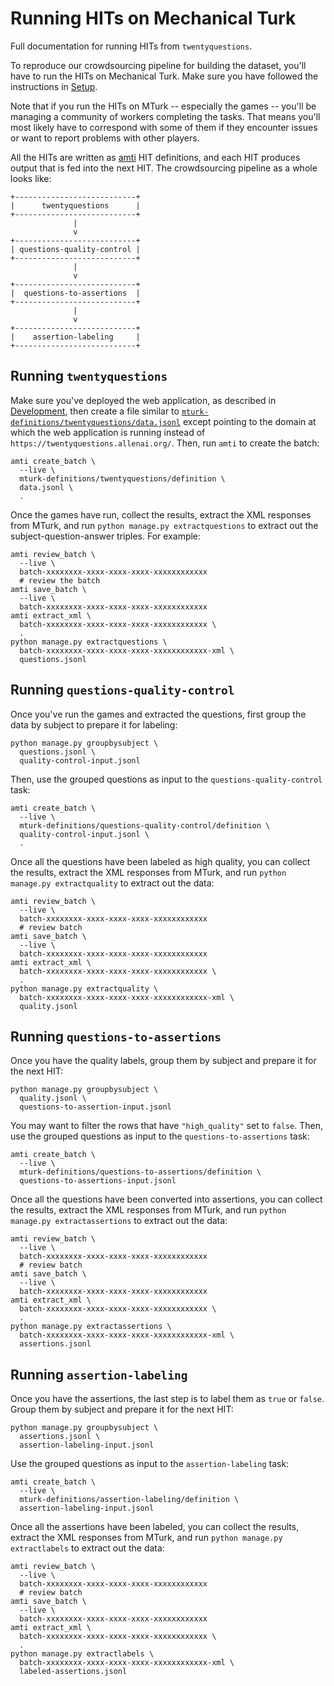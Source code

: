 Running HITs on Mechanical Turk
===============================
Full documentation for running HITs from `twentyquestions`.

To reproduce our crowdsourcing pipeline for building the dataset,
you'll have to run the HITs on Mechanical Turk. Make sure you have
followed the instructions in [Setup](./setup.md).

Note that if you run the HITs on MTurk -- especially the games -- you'll
be managing a community of workers completing the tasks. That means
you'll most likely have to correspond with some of them if they
encounter issues or want to report problems with other players.

All the HITs are written as [amti][amti] HIT definitions, and each HIT
produces output that is fed into the next HIT. The crowdsourcing
pipeline as a whole looks like:


    +---------------------------+
    |      twentyquestions      |
    +---------------------------+
                  |
                  v
    +---------------------------+
    | questions-quality-control |
    +---------------------------+
                  |
                  v
    +---------------------------+
    |  questions-to-assertions  |
    +---------------------------+
                  |
                  v
    +---------------------------+
    |    assertion-labeling     |
    +---------------------------+


Running `twentyquestions`
-------------------------
Make sure you've deployed the web application, as described in
[Development](./development.md), then create a file similar to
[`mturk-definitions/twentyquestions/data.jsonl`](../mturk-definitions/twentyquestions/data.jsonl)
except pointing to the domain at which the web application is running
instead of `https://twentyquestions.allenai.org/`. Then, run `amti` to
create the batch:

    amti create_batch \
      --live \
      mturk-definitions/twentyquestions/definition \
      data.jsonl \
      .

Once the games have run, collect the results, extract the XML
responses from MTurk, and run `python manage.py extractquestions` to
extract out the subject-question-answer triples. For example:

    amti review_batch \
      --live \
      batch-xxxxxxxx-xxxx-xxxx-xxxx-xxxxxxxxxxxx
      # review the batch
    amti save_batch \
      --live \
      batch-xxxxxxxx-xxxx-xxxx-xxxx-xxxxxxxxxxxx
    amti extract_xml \
      batch-xxxxxxxx-xxxx-xxxx-xxxx-xxxxxxxxxxxx \
      .
    python manage.py extractquestions \
      batch-xxxxxxxx-xxxx-xxxx-xxxx-xxxxxxxxxxxx-xml \
      questions.jsonl


Running `questions-quality-control`
-----------------------------------
Once you've run the games and extracted the questions, first group the
data by subject to prepare it for labeling:

    python manage.py groupbysubject \
      questions.jsonl \
      quality-control-input.jsonl

Then, use the grouped questions as input to the
`questions-quality-control` task:

    amti create_batch \
      --live \
      mturk-definitions/questions-quality-control/definition \
      quality-control-input.jsonl \
      .

Once all the questions have been labeled as high quality, you can
collect the results, extract the XML responses from MTurk, and run
`python manage.py extractquality` to extract out the data:

    amti review_batch \
      --live \
      batch-xxxxxxxx-xxxx-xxxx-xxxx-xxxxxxxxxxxx
      # review batch
    amti save_batch \
      --live \
      batch-xxxxxxxx-xxxx-xxxx-xxxx-xxxxxxxxxxxx
    amti extract_xml \
      batch-xxxxxxxx-xxxx-xxxx-xxxx-xxxxxxxxxxxx \
      .
    python manage.py extractquality \
      batch-xxxxxxxx-xxxx-xxxx-xxxx-xxxxxxxxxxxx-xml \
      quality.jsonl


Running `questions-to-assertions`
---------------------------------
Once you have the quality labels, group them by subject and prepare it
for the next HIT:

    python manage.py groupbysubject \
      quality.jsonl \
      questions-to-assertion-input.jsonl

You may want to filter the rows that have `"high_quality"` set to
`false`. Then, use the grouped questions as input to the
`questions-to-assertions` task:

    amti create_batch \
      --live \
      mturk-definitions/questions-to-assertions/definition \
      questions-to-assertions-input.jsonl

Once all the questions have been converted into assertions, you can
collect the results, extract the XML responses from MTurk, and run
`python manage.py extractassertions` to extract out the data:

    amti review_batch \
      --live \
      batch-xxxxxxxx-xxxx-xxxx-xxxx-xxxxxxxxxxxx
      # review batch
    amti save_batch \
      --live \
      batch-xxxxxxxx-xxxx-xxxx-xxxx-xxxxxxxxxxxx
    amti extract_xml \
      batch-xxxxxxxx-xxxx-xxxx-xxxx-xxxxxxxxxxxx \
      .
    python manage.py extractassertions \
      batch-xxxxxxxx-xxxx-xxxx-xxxx-xxxxxxxxxxxx-xml \
      assertions.jsonl


Running `assertion-labeling`
----------------------------
Once you have the assertions, the last step is to label them as `true`
or `false`. Group them by subject and prepare it for the next HIT:

    python manage.py groupbysubject \
      assertions.jsonl \
      assertion-labeling-input.jsonl

Use the grouped questions as input to the `assertion-labeling` task:

    amti create_batch \
      --live \
      mturk-definitions/assertion-labeling/definition \
      assertion-labeling-input.jsonl

Once all the assertions have been labeled, you can collect the results,
extract the XML responses from MTurk, and run `python manage.py
extractlabels` to extract out the data:

    amti review_batch \
      --live \
      batch-xxxxxxxx-xxxx-xxxx-xxxx-xxxxxxxxxxxx
      # review batch
    amti save_batch \
      --live \
      batch-xxxxxxxx-xxxx-xxxx-xxxx-xxxxxxxxxxxx
    amti extract_xml \
      batch-xxxxxxxx-xxxx-xxxx-xxxx-xxxxxxxxxxxx \
      .
    python manage.py extractlabels \
      batch-xxxxxxxx-xxxx-xxxx-xxxx-xxxxxxxxxxxx-xml \
      labeled-assertions.jsonl


[amti]: https://github.com/allenai/amti
